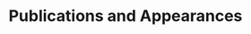 ---
description: "A list of Steven Presser's publications, talks and other appearances"
title: "Publications and Appearances"
---